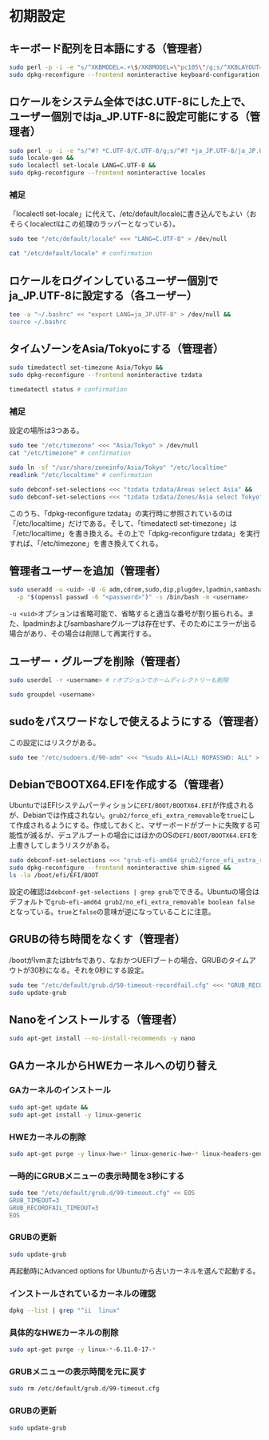 # 初期設定
## キーボード配列を日本語にする（管理者）
```sh
sudo perl -p -i -e "s/^XKBMODEL=.+\$/XKBMODEL=\"pc105\"/g;s/^XKBLAYOUT=.+\$/XKBLAYOUT=\"jp\"/g" "/etc/default/keyboard" &&
sudo dpkg-reconfigure --frontend noninteractive keyboard-configuration
```

## ロケールをシステム全体ではC.UTF-8にした上で、ユーザー個別ではja_JP.UTF-8に設定可能にする（管理者）
```sh
sudo perl -p -i -e "s/^#? *C.UTF-8/C.UTF-8/g;s/^#? *ja_JP.UTF-8/ja_JP.UTF-8/g" "/etc/locale.gen" &&
sudo locale-gen &&
sudo localectl set-locale LANG=C.UTF-8 &&
sudo dpkg-reconfigure --frontend noninteractive locales
```

### 補足
「localectl set-locale」に代えて、/etc/default/localeに書き込んでもよい（おそらくlocalectlはこの処理のラッパーとなっている）。
```sh
sudo tee "/etc/default/locale" <<< "LANG=C.UTF-8" > /dev/null

cat "/etc/default/locale" # confirmation
```

## ロケールをログインしているユーザー個別でja_JP.UTF-8に設定する（各ユーザー）
```sh
tee -a "~/.bashrc" << "export LANG=ja_JP.UTF-8" > /dev/null &&
source ~/.bashrc
```

## タイムゾーンをAsia/Tokyoにする（管理者）
```sh
sudo timedatectl set-timezone Asia/Tokyo &&
sudo dpkg-reconfigure --frontend noninteractive tzdata

timedatectl status # confirmation
```

### 補足
設定の場所は3つある。
```sh
sudo tee "/etc/timezone" <<< "Asia/Tokyo" > /dev/null
cat "/etc/timezone" # confirmation

sudo ln -sf "/usr/share/zoneinfo/Asia/Tokyo" "/etc/localtime"
readlink "/etc/localtime" # confirmation

sudo debconf-set-selections <<< "tzdata tzdata/Areas select Asia" &&
sudo debconf-set-selections <<< "tzdata tzdata/Zones/Asia select Tokyo"
```
このうち、「dpkg-reconfigure tzdata」の実行時に参照されているのは「/etc/localtime」だけである。そして、「timedatectl set-timezone」は「/etc/localtime」を書き換える。その上で「dpkg-reconfigure tzdata」を実行すれば、「/etc/timezone」を書き換えてくれる。

## 管理者ユーザーを追加（管理者）
```sh
sudo useradd -u <uid> -U -G adm,cdrom,sudo,dip,plugdev,lpadmin,sambashare,root \
  -p "$(openssl passwd -6 "<password>")" -s /bin/bash -m <username>
```
`-u <uid>`オプションは省略可能で、省略すると適当な番号が割り振られる。また、lpadminおよびsambashareグループは存在せず、そのためにエラーが出る場合があり、その場合は削除して再実行する。

## ユーザー・グループを削除（管理者）
```sh
sudo userdel -r <username> # rオプションでホームディレクトリーも削除

sudo groupdel <username>
```

## sudoをパスワードなしで使えるようにする（管理者）
この設定にはリスクがある。
```sh
sudo tee "/etc/sudoers.d/90-adm" <<< "%sudo ALL=(ALL) NOPASSWD: ALL" > /dev/null
```

## DebianでBOOTX64.EFIを作成する（管理者）
UbuntuではEFIシステムパーティションに`EFI/BOOT/BOOTX64.EFI`が作成されるが、Debianでは作成されない。`grub2/force_efi_extra_removable`を`true`にして作成されるようにする。作成しておくと、マザーボードがブートに失敗する可能性が減るが、デュアルブートの場合にはほかのOSの`EFI/BOOT/BOOTX64.EFI`を上書きしてしまうリスクがある。
```sh
sudo debconf-set-selections <<< "grub-efi-amd64 grub2/force_efi_extra_removable boolean true" &&
sudo dpkg-reconfigure --frontend noninteractive shim-signed &&
ls -la /boot/efi/EFI/BOOT
```
設定の確認は`debconf-get-selections | grep grub`でできる。Ubuntuの場合はデフォルトで`grub-efi-amd64 grub2/no_efi_extra_removable boolean false`となっている。`true`と`false`の意味が逆になっていることに注意。

## GRUBの待ち時間をなくす（管理者）
/bootがlvmまたはbtrfsであり、なおかつUEFIブートの場合、GRUBのタイムアウトが30秒になる。それを0秒にする設定。
```sh
sudo tee "/etc/default/grub.d/50-timeout-recordfail.cfg" <<< "GRUB_RECORDFAIL_TIMEOUT=0" > /dev/null &&
sudo update-grub
```

## Nanoをインストールする（管理者）
```sh
sudo apt-get install --no-install-recommends -y nano
```

## GAカーネルからHWEカーネルへの切り替え
### GAカーネルのインストール
```sh
sudo apt-get update &&
sudo apt-get install -y linux-generic
```

### HWEカーネルの削除
```sh
sudo apt-get purge -y linux-hwe-* linux-generic-hwe-* linux-headers-generic-hwe-* linux-image-generic-hwe-*
```

### 一時的にGRUBメニューの表示時間を3秒にする
```sh
sudo tee "/etc/default/grub.d/99-timeout.cfg" << EOS
GRUB_TIMEOUT=3
GRUB_RECORDFAIL_TIMEOUT=3
EOS
```

### GRUBの更新
```sh
sudo update-grub
```
再起動時にAdvanced options for Ubuntuから古いカーネルを選んで起動する。

### インストールされているカーネルの確認
```sh
dpkg --list | grep "^ii  linux"
```

### 具体的なHWEカーネルの削除
```sh
sudo apt-get purge -y linux-*-6.11.0-17-*
```

### GRUBメニューの表示時間を元に戻す
```sh
sudo rm /etc/default/grub.d/99-timeout.cfg
```

### GRUBの更新
```sh
sudo update-grub
```
